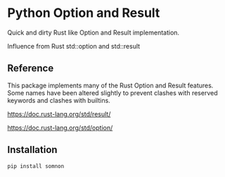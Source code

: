 # Python Option and Result

Quick and dirty Rust like Option and Result implementation.

Influence from Rust std::option and std::result

## Reference

This package implements many of the Rust Option and Result features. Some names have been altered slightly to prevent clashes with reserved keywords and clashes with builtins.

<https://doc.rust-lang.org/std/result/>

<https://doc.rust-lang.org/std/option/>

## Installation

~~~bash
pip install somnon